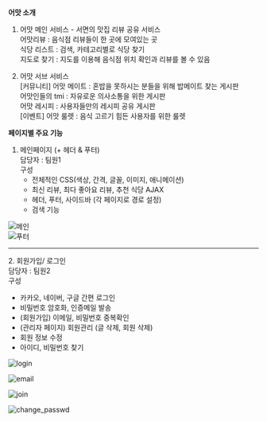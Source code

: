 <b>어맛 소개</b> <br>
  1) 어맛 메인 서비스 - 서면의 맛집 리뷰 공유 서비스 <br>
                       어맛리뷰 : 음식점 리뷰들이 한 곳에 모여있는 곳 <br>
                       식당 리스트 : 검색, 카테고리별로 식당 찾기 <br>
                       지도로 찾기 : 지도를 이용해 음식점 위치 확인과 리뷰를 볼 수 있음 <br>
                   
  2) 어맛 서브 서비스 <br>
     [커뮤니티] 어맛 메이트 : 혼밥을 못하시는 분들을 위해 밥메이트 찾는 게시판 <br> 
               어맛인들의 tmi : 자유로운 의사소통을 위한 게시판 <br>
               어맛 레시피 : 사용자들만의 레시피 공유 게시판 <br>
     [이벤트]   어맛 룰렛 : 음식 고르기 힘든 사용자를 위한 룰렛 <br>

<b>페이지별 주요 기능</b> <br>

  1. 메인페이지 (+ 헤더 & 푸터) <br>
     담당자 : 팀원1 <br>
     구성 <br>
     <ul>
       <li> 전체적인 CSS(색상,  간격, 글꼴, 이미지, 애니메이션) </li>
       <li> 최신 리뷰, 최다 좋아요 리뷰, 추천 식당 AJAX </li>
       <li> 헤더, 푸터, 사이드바 (각 페이지로 경로 설정) </li>
       <li> 검색 기능 </li>
     </ul>
     
![메인](https://user-images.githubusercontent.com/107300167/192664111-77ed11f3-415f-47d6-957f-8edd272d4169.jpg) <br>
![푸터](https://user-images.githubusercontent.com/107300167/192664141-b2ec6283-f700-4a89-9a0f-bd9faba32b99.jpg) <br>
     
     
<hr>
   2. 회원가입/ 로그인 <br>
      담당자 :  팀원2 <br>
      구성 <br> 
      <ul>
        <li> 카카오, 네이버, 구글 간편 로그인 </li>
        <li> 비밀번호 암호화, 인증메일 발송 </li>
        <li> (회원가입) 이메일, 비밀번호 중복확인 </li>
        <li> (관리자 페이지) 회원관리 (글 삭제, 회원 삭제) </li>
        <li> 회원 정보 수정 </li>
        <li> 아이디, 비밀번호 찾기 </li>
      </ul> 
  
![login](https://user-images.githubusercontent.com/107300167/192667871-e6af975b-0fa7-4fcc-a997-6623b41897f2.jpg)

![email](https://user-images.githubusercontent.com/107300167/192667694-4c6448e8-3b9b-4c48-9687-08b670eae7da.jpg)

![join](https://user-images.githubusercontent.com/107300167/192667714-e6c27eae-364e-48ce-8753-b26c962470e9.jpg)

![change_passwd](https://user-images.githubusercontent.com/107300167/192667736-8cdb32dc-dc27-4858-ab5f-4e34a51aafac.jpg) <br>
      
      
      
      
